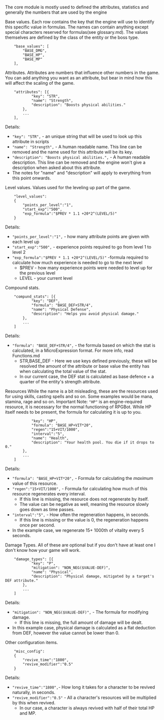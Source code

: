The core module is mostly used to defined the attributes, statistics and generally the numbers that are used by the engine
    
Base values.
Each row contains the key that the engine will use to identify this specific value in formulas. The names can contain anything except special characters reserved for formulas(see glossary.md).
The values themselves are defined by the class of the entity or the boss type.
```
	"base_values": [
		"BASE_DMG",
		"BASE_HP",
		"BASE_MP"
	],
```

Attributes.
Attributes are numbers that influence other numbers in the game.
You can add anything you want as an attribute, but bear in mind how this will affect the scaling of the game.
```
	"attributes": [{
			"key": "STR",
			"name": "Strength",
			"description": "Boosts physical abilities."
		},
        ...
	],
```
Details:
* `"key": "STR",` - an unique string that will be used to look up this attribute in scripts
* `"name": "Strength",` - A human readable name. This line can be removed and the name used for this attribute will be its key.
* `"description": "Boosts physical abilities.",` - A human readable description. This line can be removed and the engine won't give a description when asked about this attribute.
* The notes for "name" and "description" will apply to everything from this point onwards.

Level values.
Values used for the leveling up part of the game.
```
    "level_values":
    {
        "points_per_level":"1",
        "start_exp":"500",
        "exp_formula":"$PREV * 1.1 +20*2^(LEVEL/5)"
    }
```
Details:
* `"points_per_level":"1",` - how many attribute points are given with each level up
* `"start_exp":"500",` - experience points required to go from level 1 to level 2
* `"exp_formula":"$PREV * 1.1 +20*2^(LEVEL/5)"` -formula required to calculate how much experience is needed to go to the next level
    * $PREV - how many experience points were needed to level up for the previous level
    * LEVEL - your current level

Compound stats.
```
	"compund_stats": [{
			"key": "DEF",
			"formula": "BASE_DEF+STR/4",
			"name": "Physical Defense",
			"description": "Helps you avoid physical damage."
		},
        ...
    ]
```  
Details:      
* `"formula": "BASE_DEF+STR/4",` - the formula based on which the stat is calculated, in a MicroExpression format. For more info, read Functions.md
    * STR,BASE_DEF - Here we use keys defined previously, these will be resolved the amount of the attribute or base value the entity has when calculating the total value of the stat.
    * In our current case, the DEF stat is calculated as base defence + a quarter of the entity's strength attribute.
    
Resources
While the name is a bit misleading, these are the resources used for using skills, casting spells and so on. Some examples would be mana, stamina, rage and so on.
Important Note: `"HP"` is an engine-required resource, it is necessary for the normal functioning of RPGBot.  While HP itself needs to be present, the formula for calculating it is up to you.
```	"entity_resource": [{
			"key": "HP",
			"formula": "BASE_HP+VIT*20",
            "regen":"15+VIT/1000",
            "interval":"5",
			"name": "Health",
			"description": "Your health pool. You die if it drops to 0."
		},
        ...
    ]
```
Details:
* `"formula": "BASE_HP+VIT*20",` - Formula for calculating the _maximum_ value of this resource.
* `"regen":"15+VIT/1000",` - Formula for calculating how much of this resource regenerates every interval.
    * If this line is missing, the resource does not regenerate by itself.
    * The value can be negative as well, meaning the resource slowly goes down as time passes.
* `"interval":"5",` - How often the regeneration happens, in seconds.
    * If this line is missing or the value is 0, the regeneration happens once per second.
* In the example case, we regenerate 15+ 1000th of vitality every 5 seconds.


Damage Types.
All of these are optional but if you don't have at least one I don't know how your game will work.
```
	"damage_types": [{
            "key": "P",
			"mitigation": "NON_NEG($VALUE-DEF)",
			"name": "Physical",
			"description": "Physical damage, mitigated by a target's DEF attribute."
		},
        ...
    ]
```
Details:
* `"mitigation": "NON_NEG($VALUE-DEF)",` - The formula for modifying damage.
    * If this line is missing, the full amount of damage will be dealt.
* In this example case, physical damage is calculated as a flat deduction from DEF, however the value cannot be lower than 0.


Other configuration items.
```
    "misc_config":
    {
        "revive_time":"1800",
        "revive_modifier":"0.5"
    }
```
Details:
* `"revive_time":"1800",`- How long it takes for a character to be revived naturally, in seconds. 
* `"revive_modifier":"0.5"` - All a character's resources will be multiplied by this when revived. 
    * In our case, a character is always revived with half of their total HP and MP.